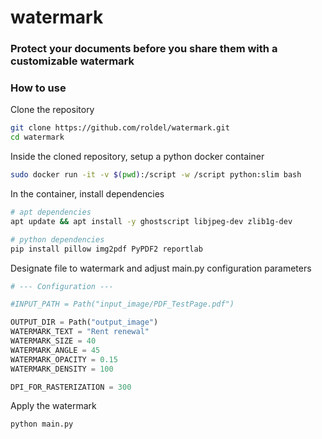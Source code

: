 # watermark
### Protect your documents before you share them with a customizable watermark


### How to use

Clone the repository
```sh
git clone https://github.com/roldel/watermark.git
cd watermark
```
Inside the cloned repository, setup a python docker container

```sh
sudo docker run -it -v $(pwd):/script -w /script python:slim bash
```

In the container, install dependencies

```sh
# apt dependencies
apt update && apt install -y ghostscript libjpeg-dev zlib1g-dev

# python dependencies
pip install pillow img2pdf PyPDF2 reportlab
```

Designate file to watermark and adjust main.py configuration parameters
```python
# --- Configuration ---

#INPUT_PATH = Path("input_image/PDF_TestPage.pdf")

OUTPUT_DIR = Path("output_image")
WATERMARK_TEXT = "Rent renewal"
WATERMARK_SIZE = 40
WATERMARK_ANGLE = 45
WATERMARK_OPACITY = 0.15
WATERMARK_DENSITY = 100

DPI_FOR_RASTERIZATION = 300
```
Apply the watermark

```sh
python main.py
```